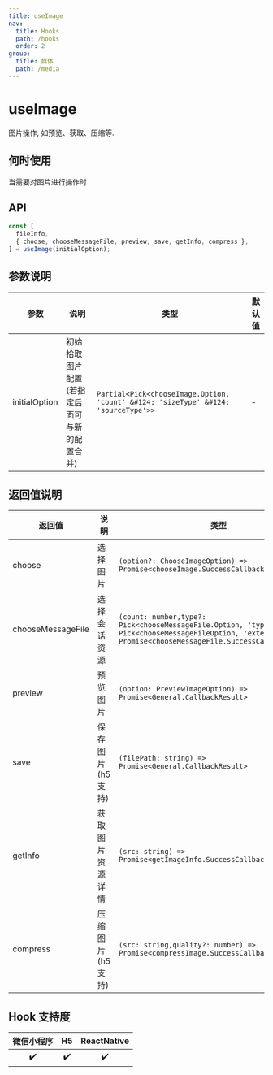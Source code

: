 ```yaml
---
title: useImage
nav:
  title: Hooks
  path: /hooks
  order: 2
group:
  title: 媒体
  path: /media
---
```


# useImage

图片操作, 如预览、获取、压缩等.

## 何时使用

当需要对图片进行操作时

## API

```jsx | pure
const [
  fileInfo,
  { choose, chooseMessageFile, preview, save, getInfo, compress },
] = useImage(initialOption);
```

## 参数说明

| 参数          | 说明                                         | 类型                                                                               | 默认值 |
| ------------- | -------------------------------------------- | ---------------------------------------------------------------------------------- | ------ |
| initialOption | 初始拾取图片配置(若指定后面可与新的配置合并) | `Partial<Pick<chooseImage.Option, 'count' &#124; 'sizeType' &#124; 'sourceType'>>` | -      |

## 返回值说明

| 返回值            | 说明              | 类型                                                                                                                                                                    |
| ----------------- | ----------------- | ----------------------------------------------------------------------------------------------------------------------------------------------------------------------- |
| choose            | 选择图片          | `(option?: ChooseImageOption) => Promise<chooseImage.SuccessCallbackResult>`                                                                                            |
| chooseMessageFile | 选择会话资源      | `(count: number,type?: Pick<chooseMessageFile.Option, 'type'>,extend?: Pick<chooseMessageFileOption, 'extension'>) => Promise<chooseMessageFile.SuccessCallbackResult>` |
| preview           | 预览图片          | `(option: PreviewImageOption) => Promise<General.CallbackResult>`                                                                                                       |
| save              | 保存图片(h5 支持) | `(filePath: string) => Promise<General.CallbackResult>`                                                                                                                 |
| getInfo           | 获取图片资源详情  | `(src: string) => Promise<getImageInfo.SuccessCallbackResult>`                                                                                                          |
| compress          | 压缩图片(h5 支持) | `(src: string,quality?: number) => Promise<compressImage.SuccessCallbackResult>`                                                                                        |


## Hook 支持度

| 微信小程序 | H5  | ReactNative |
| :--------: | :-: | :---------: |
|     ✔️     | ✔️  |     ✔️      |
